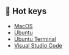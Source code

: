 ## 🎹 Hot keys

* [MacOS](./macos.md)
* [Ubuntu](./ubuntu.md)
* [Ubuntu Terminal](./ubuntu_terminal.md)
* [Visual Studio Code](../vscode/hotkey.md)